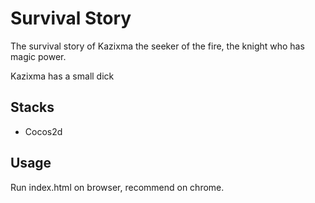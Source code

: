 # Survival Story

The survival story of Kazixma the seeker of the fire, the knight who has magic power.

Kazixma has a small dick

## Stacks
* Cocos2d

## Usage

Run index.html on browser, recommend on chrome.
